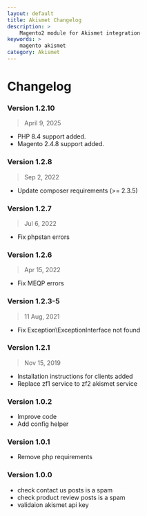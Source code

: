 ```yaml
---
layout: default
title: Akismet Changelog
description: >
    Magento2 module for Akismet integration
keywords: >
    magento akismet
category: Akismet
---
```


# Changelog

### Version 1.2.10

> April 9, 2025

 -  PHP 8.4 support added.
 -  Magento 2.4.8 support added.

### Version 1.2.8

> Sep 2, 2022

- Update composer requirements (>= 2.3.5)

### Version 1.2.7

> Jul 6, 2022

- Fix phpstan errors

### Version 1.2.6

> Apr 15, 2022

- Fix MEQP errors

### Version 1.2.3-5

> 11 Aug, 2021

- Fix Exception\ExceptionInterface not found

### Version 1.2.1

> Nov 15, 2019

- Installation instructions for clients added
- Replace zf1 service to zf2 akismet service

### Version 1.0.2

- Improve code
- Add config helper

### Version 1.0.1

- Remove php requirements

### Version 1.0.0

- check contact us posts is a spam
- check product review posts is a spam
- validaion akismet api key